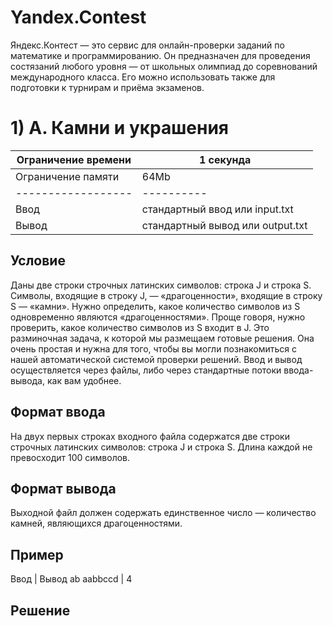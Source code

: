# Yandex.Contest
Яндекс.Контест — это сервис для онлайн-проверки заданий по математике и программированию. Он предназначен для проведения состязаний любого уровня — от школьных олимпиад до соревнований международного класса. Его можно использовать также для подготовки к турнирам и приёма экзаменов.

# 1) A. Камни и украшения

Ограничение времени | 1 секунда
------------------- | ---------
Ограничение памяти | 64Mb
------------------ | ----------
Ввод | стандартный ввод или input.txt
Вывод | стандартный вывод или output.txt

## Условие
Даны две строки строчных латинских символов: строка J и строка S. Символы, входящие в строку J, — «драгоценности», входящие в строку S — «камни». Нужно определить, какое количество символов из S одновременно являются «драгоценностями». Проще говоря, нужно проверить, какое количество символов из S входит в J.
Это разминочная задача, к которой мы размещаем готовые решения. Она очень простая и нужна для того, чтобы вы могли познакомиться с нашей автоматической системой проверки решений. Ввод и вывод осуществляется через файлы, либо через стандартные потоки ввода-вывода, как вам удобнее.

## Формат ввода
На двух первых строках входного файла содержатся две строки строчных латинских символов: строка J и строка S. Длина каждой не превосходит 100 символов.

## Формат вывода
Выходной файл должен содержать единственное число — количество камней, являющихся драгоценностями.

## Пример

Ввод | Вывод
ab aabbccd | 4

## Решение
